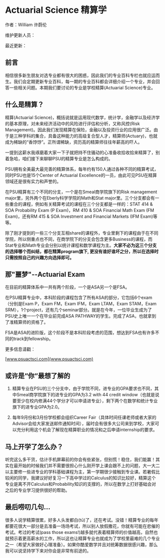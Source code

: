 # Actuarial Science 精算学

作者：William 许蔚伦

维护更新人员：

最近更新：

## 前言

相信很多新生朋友对选专业都有很大的困惑，因此我们的专业百科专栏也就应运而生。我们会定期更新专业百科，每一期的专业百科都会详细介绍一个专业，并会回答一些相关问题。本期我们要讨论的专业是学校精算\(Actuarial Science\)专业。

## 什么是精算？

精算\(Actuarial Science\)，概括说就是运用现代数学，统计学，金融学以及经济学的基本原理，对未来经济活动中的风险进行评估和分析，又称风控\(Risk Management\)。因此我们发现精算在保险，金融以及投资行业的应用很广泛。由于是三种学科的集合，具备这种能力的高级复合型人才，精算师\(Actuary\)，也就成为稀缺的“香饽饽”。正所谓稀缺，资历高的精算师往往年薪高的吓人。

一提到这薪水我琢磨着大家一下子就把持不住骚动的心准备收拾收拾来精算了，别着急哈，咱们接下来聊聊PSU的精算专业是怎么构成的。

PSU拥有全美最大最完善的精算体系，每年约有150人通过各种不同的精算考试，同时PSU也是15个Center of Actuarial Excellence的一员，由此可见PSU在精算领域还是很有实力和声誉的。

在PSU精算有三个不同的分支，一个是在Smeal商学院旗下的Risk management major里，另外两个在Eberly科学学院的Math和Stat major里。三个分支都会有一些重合的课程，例如有关精算考试的课程在三个分支都是一样的：STAT 414 & SOA Probability Exam \(P Exam\)，RM 410 & SOA Financial Math Exam \(FM Exam\)，还有RM 415 & SOA Investment and Financial Markets \(IFM Exam\)等等。

除了刚才提到的一些三个分支互相share的课程外，专业里剩下的课程由于在不同学院，所以侧重点也不同，在商学院下的分支会包含更多Business的课程，而Stat专业和Math专业会分别以统计课程和数学课程为主。**大家不必为这三个分支的选择哪个而纠结，都在精算program旗下, 更没有谁好谁坏之分，所以在选择时只需按照自己的兴趣方向选择即可。**

## 那"噩梦"--Actuarial Exam

在目前的精算体系中一共有两个阶段，一个是ASA另一个是FSA。

在PSU精算专业中，本科阶段的课程包含了所有ASA的部分，它包括6个exam（分别是Exam P，Exam FM，Exam IFM，Exam LTAM，Exam STAM，Exam SRM），1个project，还有几个seminar部分。就是在今年，一位毕业生成为了PSU史上唯一一个在毕业前完成ASA PATHWAY的学生。完成了ASA，也就拿到了准精算师的资格了。

FSA是ASA的进阶版，这个阶段不是本科阶段考虑的范围，想达到FSA也有许多不同的track到fellowship。

更多信息请戳：

[www.psuactsci.com](www.psuactsci.com)

## 或许是“你“最想了解的

1.  精算专业在PSU的三个分支中，由于学院不同，进专业的GPA要求也不同，其中Smeal商学院旗下的进专业的GPA为3.2 with 44 credit window（也就是说要至少在校内修满44个学分才可以申请进专业），剩下两个在数学和统计专业旗下的进专业GPA为2.0。

2.  每年9月份和3月份学校都会组织Career Fair（具体时间任课老师或者大家的Advisor会给大家发送邮件通知时间），届时会有很多大公司来到学校，大家可以充分利用这个机会了解现在精算职业的情况和之后申请internship的要求。

## 马上开学了怎么办？

听完这么多干货，估计手机屏幕前的你会有些紧张，但别慌！稳住，我们能赢！其实在最开始的时候我们并不需要很担心什么刚开学上课会跟不上的问题，大一大二以主要修一些进专业的学科基础课程为主，第一学期很少接触到专业课。若暑假比较闲的同学，我建议好好复习一下高中学过的Calculus的知识比较好，精算这个专业是离不开Calculus和Probability知识的支撑的，所以在数学上打好基础会对之后的专业学习提供很好的帮助。

## 最后唠叨几句...

很多人说学精算很累，好多人头发都白\(tū\)了，还在考试。没错！精算专业的每年都要花很大一部分是去准备一场场考试，所以别人放假撒花，你就有可能在悲催的考试。考过的考试\(pass those exams!\)越多就代表着精算师的价值越高，自然也就预示着更高薪水的工作，所以这也让精算专业也就成为了学校里最难的几个专业之一（希望大家做好心理准备）。如果你酷爱数学并且对统筹数据很感兴趣，那么我可以说坚持学下来对你会是非常有前途的。

